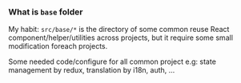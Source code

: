 ### What is `base` folder
My habit: `src/base/*` is the directory of some common reuse React component/helper/utilities across projects, 
but it require some small modification foreach projects.

Some needed code/configure for all common project
e.g: state management by redux, translation by i18n, auth, ...
